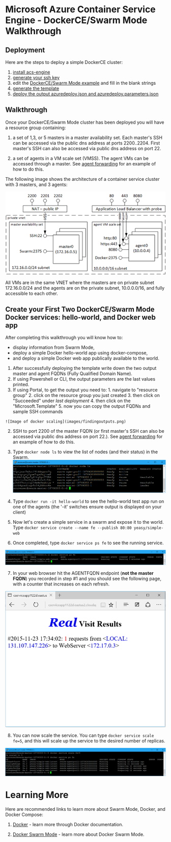 # Microsoft Azure Container Service Engine - DockerCE/Swarm Mode Walkthrough

## Deployment

Here are the steps to deploy a simple DockerCE cluster:

1. [install acs-engine](acsengine.md#downloading-and-building-acs-engine)
2. [generate your ssh key](ssh.md#ssh-key-generation)
3. edit the [DockerCE/Swarm Mode example](../examples/swarmmode.json) and fill in the blank strings
4. [generate the template](acsengine.md#generating-a-template)
5. [deploy the output azuredeploy.json and azuredeploy.parameters.json](../README.md#deployment-usage)

## Walkthrough

Once your DockerCE/Swarm Mode cluster has been deployed you will have a resource group containing:

1. a set of 1,3, or 5 masters in a master availability set.  Each master's SSH can be accessed via the public dns address at ports 2200..2204. First master's SSH can also be accessed via public dns address on port 22.

2. a set of agents in a VM scale set (VMSS).  The agent VMs can be accessed through a master.  See [agent forwarding](ssh.md#key-management-and-agent-forwarding-with-windows-pageant) for an example of how to do this.

The following image shows the architecture of a container service cluster with 3 masters, and 3 agents:

 ![Image of Swarm container service on azure](images/swarm.png)

 All VMs are in the same VNET where the masters are on private subnet 172.16.0.0/24 and the agents are on the private subnet, 10.0.0.0/16, and fully accessible to each other.

## Create your First Two DockerCE/Swarm Mode Docker services: hello-world, and Docker web app

After completing this walkthrough you will know how to:
 * display information from Swarm Mode,
 * deploy a simple Docker hello-world app using docker-compose,
 * and deploy a simple Docker web app publically available to the world.


 1. After successfully deploying the template write down the two output master and agent FQDNs (Fully Qualified Domain Name).
  1. If using Powershell or CLI, the output parameters are the last values printed.
  2. If using Portal, to get the output you need to:
    1. navigate to "resource group"
    2. click on the resource group you just created
    3. then click on "Succeeded" under *last deployment*
    4. then click on the "Microsoft.Template"
    5. now you can copy the output FQDNs and sample SSH commands

    ![Image of docker scaling](images/findingoutputs.png)

 2. SSH to port 2200 of the master FQDN (or first master's SSH can also be accessed via public dns address on port 22.). See [agent forwarding](ssh.md#key-management-and-agent-forwarding-with-windows-pageant) for an example of how to do this.

 3. Type `docker node ls` to view the list of nodes (and their status) in the Swarm.
 ![Image of docker node ls](images/dockernodels.png)

 4. Type `docker run -it hello-world` to see the hello-world test app run on one of the agents (the '-it' switches ensure output is displayed on your client)

 5. Now let's create a simple service in a swarm and expose it to the world.  Type `docker service create --name fe --publish 80:80 yeasy/simple-web`

 6. Once completed, type `docker service ps fe` to see the running service.

 ![Image of docker service ps](images/dockerserviceps.png)

 7. In your web browser hit the AGENTFQDN endpoint (**not the master FQDN**) you recorded in step #1 and you should see the following page, with a counter that increases on each refresh.

 ![Image of the web page](images/swarmbrowser.png)

 8. You can now scale the service.  You can type `docker service scale fe=5`, and this will scale up the service to the desired number of replicas.  

 ![Image of service scaling](images/dockerservicescale.png)

# Learning More

Here are recommended links to learn more about Swarm Mode, Docker, and Docker Compose:

1. [Docker](https://docs.docker.com/) - learn more through Docker documentation.

2. [Docker Swarm Mode](https://docs.docker.com/engine/swarm/) - learn more about Docker Swarm Mode.